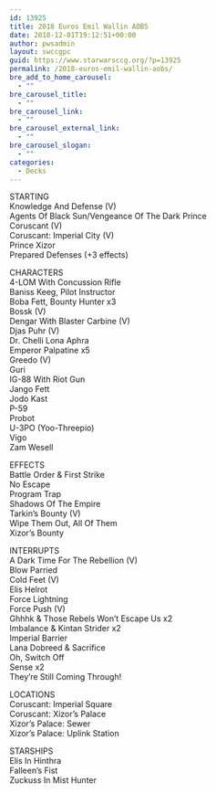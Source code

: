 ```yaml
---
id: 13925
title: 2018 Euros Emil Wallin AOBS
date: 2018-12-01T19:12:51+00:00
author: pwsadmin
layout: swccgpc
guid: https://www.starwarsccg.org/?p=13925
permalink: /2018-euros-emil-wallin-aobs/
bre_add_to_home_carousel:
  - ""
bre_carousel_title:
  - ""
bre_carousel_link:
  - ""
bre_carousel_external_link:
  - ""
bre_carousel_slogan:
  - ""
categories:
  - Decks
---
```

STARTING  
Knowledge And Defense (V)  
Agents Of Black Sun/Vengeance Of The Dark Prince  
Coruscant (V)  
Coruscant: Imperial City (V)  
Prince Xizor  
Prepared Defenses (+3 effects)

CHARACTERS  
4-LOM With Concussion Rifle  
Baniss Keeg, Pilot Instructor  
Boba Fett, Bounty Hunter x3  
Bossk (V)  
Dengar With Blaster Carbine (V)  
Djas Puhr (V)  
Dr. Chelli Lona Aphra  
Emperor Palpatine x5  
Greedo (V)  
Guri  
IG-88 With Riot Gun  
Jango Fett  
Jodo Kast  
P-59  
Probot  
U-3PO (Yoo-Threepio)  
Vigo  
Zam Wesell

EFFECTS  
Battle Order & First Strike  
No Escape  
Program Trap  
Shadows Of The Empire  
Tarkin’s Bounty (V)  
Wipe Them Out, All Of Them  
Xizor’s Bounty

INTERRUPTS  
A Dark Time For The Rebellion (V)  
Blow Parried  
Cold Feet (V)  
Elis Helrot  
Force Lightning  
Force Push (V)  
Ghhhk & Those Rebels Won’t Escape Us x2  
Imbalance & Kintan Strider x2  
Imperial Barrier  
Lana Dobreed & Sacrifice  
Oh, Switch Off  
Sense x2  
They&#8217;re Still Coming Through!

LOCATIONS  
Coruscant: Imperial Square  
Coruscant: Xizor’s Palace  
Xizor’s Palace: Sewer  
Xizor’s Palace: Uplink Station

STARSHIPS  
Elis In Hinthra  
Falleen’s Fist  
Zuckuss In Mist Hunter